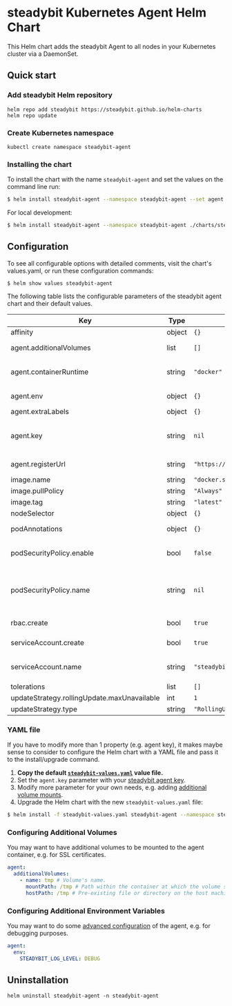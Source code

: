 # steadybit Kubernetes Agent Helm Chart

This Helm chart adds the steadybit Agent to all nodes in your Kubernetes cluster via a DaemonSet.

## Quick start

### Add steadybit Helm repository

```
helm repo add steadybit https://steadybit.github.io/helm-charts
helm repo update
```

### Create Kubernetes namespace

```
kubectl create namespace steadybit-agent
```

### Installing the chart

To install the chart with the name `steadybit-agent` and set the values on the command line run:

```bash
$ helm install steadybit-agent --namespace steadybit-agent --set agent.key=STEADYBIT_AGENT_KEY steadybit/steadybit-agent
```

For local development:

```bash
$ helm install steadybit-agent --namespace steadybit-agent ./charts/steadybit-agent --set agent.key=STEADYBIT_AGENT_KEY
```

## Configuration

To see all configurable options with detailed comments, visit the chart's values.yaml, or run these configuration commands:

```
$ helm show values steadybit-agent
```

The following table lists the configurable parameters of the steadybit agent chart and their default values.

| Key | Type | Default | Description |
|-----|------|---------|-------------|
| affinity | object | `{}` | Affinities to influence agent pod assignment. |
| agent.additionalVolumes | list | `[]` | Additional volumes to which the agent container will be mounted. |
| agent.containerRuntime | string | `"docker"` | The container runtime to be used. Valid values:    docker     = uses the docker runtime.                 Will mount [/var/run/docker.sock] |
| agent.env | object | `{}` | Additional environment variables for the steadybit agent |
| agent.extraLabels | object | `{}` | Additional labels |
| agent.key | string | `nil` | The secret token which your agent uses to authenticate to steadybit's servers. Get it from  Get it from https://platform.steadybit.io/settings/agents/setup. |
| agent.registerUrl | string | `"https://platform.steadybit.io"` | The URL of the steadybit server your agents will connect to. |
| image.name | string | `"docker.steadybit.io/steadybit/agent"` | The container image  to use of the steadybit agent. |
| image.pullPolicy | string | `"Always"` | Specifies when to pull the image container. |
| image.tag | string | `"latest"` | tag name of the agent container image to use. |
| nodeSelector | object | `{}` | Node labels for pod assignment |
| podAnnotations | object | `{}` | Additional annotations to be added to the agent pods. |
| podSecurityPolicy.enable | bool | `false` | Specifies whether a PodSecurityPolicy should be authorized for the steadybit Agent pods. Requires `rbac.create` to be `true` as well. |
| podSecurityPolicy.name | string | `nil` | The name of an existing PodSecurityPolicy you would like to authorize for the steadybit Agent pods. If not set and `enable` is true, a PodSecurityPolicy will be created with a name generated using the fullname template. |
| rbac.create | bool | `true` | Specifies whether RBAC resources should be created. |
| serviceAccount.create | bool | `true` | Specifies whether a ServiceAccount should be created. |
| serviceAccount.name | string | `"steadybit-agent"` | The name of the ServiceAccount to use. If not set and `create` is true, a name is generated using the fullname template. |
| tolerations | list | `[]` | Tolerations to influence agent pod assignment. |
| updateStrategy.rollingUpdate.maxUnavailable | int | `1` | |
| updateStrategy.type | string | `"RollingUpdate"` | Which type of `updateStrategy` should be used. |

### YAML file 

If you have to modify more than 1 property (e.g. agent key), it makes maybe sense to consider to configure the Helm chart with a YAML file and pass it to the install/upgrade command.

1. **Copy the default [`steadybit-values.yaml`](values.yaml) value file.**
2. Set the `agent.key` parameter with your [steadybit agent key](https://platform.steadybit.io/settings/agents/setup).
3. Modify more parameter for your own needs, e.g. adding [additional volume mounts](#configuring-additional-volumes).
4. Upgrade the Helm chart with the new `steadybit-values.yaml` file:

```bash
$ helm install -f steadybit-values.yaml steadybit-agent --namespace steadybit-agent steadybit/steadybit-agent
```

### Configuring Additional Volumes

You may want to have additional volumes to be mounted to the agent container, e.g. for SSL certificates.

```yaml
agent:
  additionalVolumes:
    - name: tmp # Volume's name.
      mountPath: /tmp # Path within the container at which the volume should be mounted.
      hostPath: /tmp # Pre-existing file or directory on the host machine
```

### Configuring Additional Environment Variables

You may want to do some [advanced configuration](https://docs.steadybit.io/installation-agent/4-advanced-configuration) of the agent, e.g. for debugging purposes.

```yaml
agent:
  env:
    STEADYBIT_LOG_LEVEL: DEBUG
```

## Uninstallation

```
helm uninstall steadybit-agent -n steadybit-agent
```